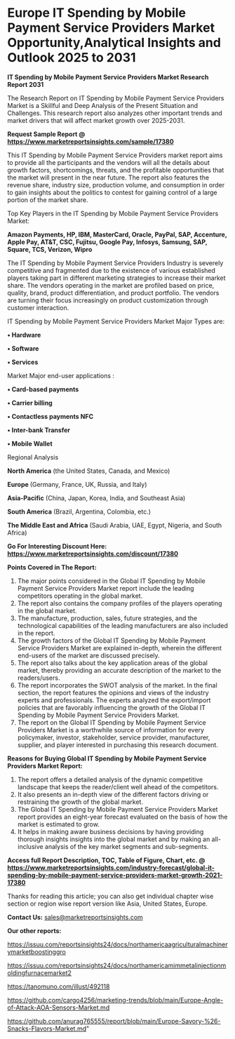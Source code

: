 # Europe IT Spending by Mobile Payment Service Providers Market Opportunity,Analytical Insights and Outlook 2025 to 2031

<strong>IT Spending by Mobile Payment Service Providers Market Research Report 2031</strong>

The Research Report on IT Spending by Mobile Payment Service Providers Market is a Skillful and Deep Analysis of the Present Situation and Challenges. This research report also analyzes other important trends and market drivers that will affect market growth over 2025-2031.

<strong>Request Sample Report @ <a href=https://www.marketreportsinsights.com/sample/17380>https://www.marketreportsinsights.com/sample/17380</a></strong>

This IT Spending by Mobile Payment Service Providers market report aims to provide all the participants and the vendors will all the details about growth factors, shortcomings, threats, and the profitable opportunities that the market will present in the near future. The report also features the revenue share, industry size, production volume, and consumption in order to gain insights about the politics to contest for gaining control of a large portion of the market share.

Top Key Players in the IT Spending by Mobile Payment Service Providers Market:

<strong>Amazon Payments, HP, IBM, MasterCard, Oracle, PayPal, SAP, Accenture, Apple Pay, AT&T, CSC, Fujitsu, Google Pay, Infosys, Samsung, SAP, Square, TCS, Verizon, Wipro</strong>

The IT Spending by Mobile Payment Service Providers Industry is severely competitive and fragmented due to the existence of various established players taking part in different marketing strategies to increase their market share. The vendors operating in the market are profiled based on price, quality, brand, product differentiation, and product portfolio. The vendors are turning their focus increasingly on product customization through customer interaction.

IT Spending by Mobile Payment Service Providers Market Major Types are:

<strong>• Hardware

• Software

• Services</strong>

Market Major end-user applications :

<strong>• Card-based payments

• Carrier billing

• Contactless payments NFC

• Inter-bank Transfer

• Mobile Wallet</strong>

Regional Analysis

</u><strong><b>North America</b></strong> (the United States, Canada, and Mexico)

<strong><b>Europe </b></strong>(Germany, France, UK, Russia, and Italy)

<strong><b>Asia-Pacific</b></strong> (China, Japan, Korea, India, and Southeast Asia)

<strong><b>South America</b></strong> (Brazil, Argentina, Colombia, etc.)

<strong><b>The Middle East and Africa</b></strong> (Saudi Arabia, UAE, Egypt, Nigeria, and South Africa)

<strong>Go For Interesting Discount Here: <a href=https://www.marketreportsinsights.com/discount/17380>https://www.marketreportsinsights.com/discount/17380</a></strong>

<strong>Points Covered in The Report:</strong>
<ol>
  <li>The major points considered in the Global IT Spending by Mobile Payment Service Providers Market report include the leading competitors operating in the global market.</li>
  <li>The report also contains the company profiles of the players operating in the global market.</li>
  <li>The manufacture, production, sales, future strategies, and the technological capabilities of the leading manufacturers are also included in the report.</li>
  <li>The growth factors of the Global IT Spending by Mobile Payment Service Providers Market are explained in-depth, wherein the different end-users of the market are discussed precisely.</li>
  <li>The report also talks about the key application areas of the global market, thereby providing an accurate description of the market to the readers/users.</li>
  <li>The report incorporates the SWOT analysis of the market. In the final section, the report features the opinions and views of the industry experts and professionals. The experts analyzed the export/import policies that are favorably influencing the growth of the Global IT Spending by Mobile Payment Service Providers Market.</li>
  <li>The report on the Global IT Spending by Mobile Payment Service Providers Market is a worthwhile source of information for every policymaker, investor, stakeholder, service provider, manufacturer, supplier, and player interested in purchasing this research document.</li>
</ol>
<strong>Reasons for Buying Global IT Spending by Mobile Payment Service Providers Market Report:</strong>

<ol>
  <li>The report offers a detailed analysis of the dynamic competitive landscape that keeps the reader/client well ahead of the competitors.</li>
  <li>It also presents an in-depth view of the different factors driving or restraining the growth of the global market.</li>
  <li>The Global IT Spending by Mobile Payment Service Providers Market report provides an eight-year forecast evaluated on the basis of how the market is estimated to grow.</li>
  <li>It helps in making aware business decisions by having providing thorough insights insights into the global market and by making an all-inclusive analysis of the key market segments and sub-segments.</li>
</ol>
<strong>Access full Report Description, TOC, Table of Figure, Chart, etc. @ <a href=https://www.marketreportsinsights.com/industry-forecast/global-it-spending-by-mobile-payment-service-providers-market-growth-2021-17380>https://www.marketreportsinsights.com/industry-forecast/global-it-spending-by-mobile-payment-service-providers-market-growth-2021-17380</a></strong>


Thanks for reading this article; you can also get individual chapter wise section or region wise report version like Asia, United States, Europe.

<strong>Contact Us:</strong>
sales@marketreportsinsights.com

<strong>Our other reports:</strong>

<a href=https://issuu.com/reportsinsights24/docs/northamericaagriculturalmachinerymarketboostinggro>https://issuu.com/reportsinsights24/docs/northamericaagriculturalmachinerymarketboostinggro</a>

<a href=https://issuu.com/reportsinsights24/docs/northamericamimmetalinjectionmoldingfurnacemarket2>https://issuu.com/reportsinsights24/docs/northamericamimmetalinjectionmoldingfurnacemarket2</a>

<a href=https://tanomuno.com/illust/492118>https://tanomuno.com/illust/492118</a>

<a href=https://github.com/cargo4256/marketing-trends/blob/main/Europe-Angle-of-Attack-AOA-Sensors-Market.md>https://github.com/cargo4256/marketing-trends/blob/main/Europe-Angle-of-Attack-AOA-Sensors-Market.md</a>

<a href=https://github.com/anurag765555/report/blob/main/Europe-Savory-%26-Snacks-Flavors-Market.md>https://github.com/anurag765555/report/blob/main/Europe-Savory-%26-Snacks-Flavors-Market.md</a>"
